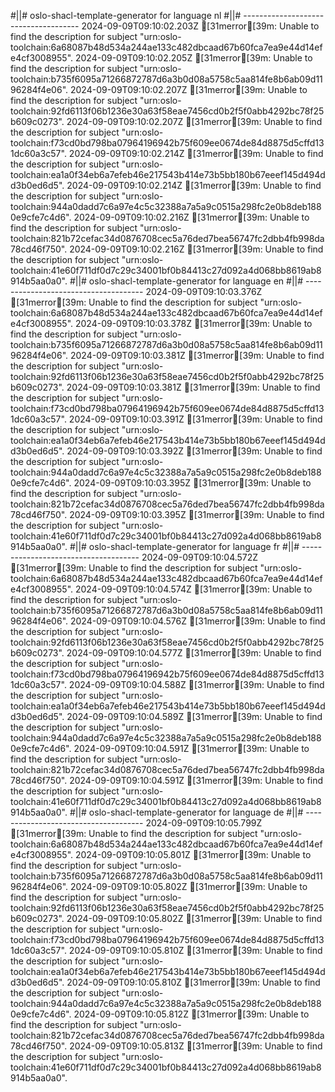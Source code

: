 #||# oslo-shacl-template-generator for language nl
#||# -------------------------------------
2024-09-09T09:10:02.203Z [31merror[39m: Unable to find the description for subject "urn:oslo-toolchain:6a68087b48d534a244ae133c482dbcaad67b60fca7ea9e44d14efe4cf3008955".
2024-09-09T09:10:02.205Z [31merror[39m: Unable to find the description for subject "urn:oslo-toolchain:b735f6095a71266872787d6a3b0d08a5758c5aa814fe8b6ab09d1196284f4e06".
2024-09-09T09:10:02.207Z [31merror[39m: Unable to find the description for subject "urn:oslo-toolchain:92fd6113f06b1236e30a63f58eae7456cd0b2f5f0abb4292bc78f25b609c0273".
2024-09-09T09:10:02.207Z [31merror[39m: Unable to find the description for subject "urn:oslo-toolchain:f73cd0bd798ba07964196942b75f609ee0674de84d8875d5cffd131dc60a3c57".
2024-09-09T09:10:02.214Z [31merror[39m: Unable to find the description for subject "urn:oslo-toolchain:ea1a0f34eb6a7efeb46e217543b414e73b5bb180b67eeef145d494dd3b0ed6d5".
2024-09-09T09:10:02.214Z [31merror[39m: Unable to find the description for subject "urn:oslo-toolchain:944a0dadd7c6a97e4c5c32388a7a5a9c0515a298fc2e0b8deb1880e9cfe7c4d6".
2024-09-09T09:10:02.216Z [31merror[39m: Unable to find the description for subject "urn:oslo-toolchain:821b72cefac34d0876708cec5a76ded7bea56747fc2dbb4fb998da78cd46f750".
2024-09-09T09:10:02.216Z [31merror[39m: Unable to find the description for subject "urn:oslo-toolchain:41e60f711df0d7c29c34001bf0b84413c27d092a4d068bb8619ab8914b5aa0a0".
#||# oslo-shacl-template-generator for language en
#||# -------------------------------------
2024-09-09T09:10:03.376Z [31merror[39m: Unable to find the description for subject "urn:oslo-toolchain:6a68087b48d534a244ae133c482dbcaad67b60fca7ea9e44d14efe4cf3008955".
2024-09-09T09:10:03.378Z [31merror[39m: Unable to find the description for subject "urn:oslo-toolchain:b735f6095a71266872787d6a3b0d08a5758c5aa814fe8b6ab09d1196284f4e06".
2024-09-09T09:10:03.381Z [31merror[39m: Unable to find the description for subject "urn:oslo-toolchain:92fd6113f06b1236e30a63f58eae7456cd0b2f5f0abb4292bc78f25b609c0273".
2024-09-09T09:10:03.381Z [31merror[39m: Unable to find the description for subject "urn:oslo-toolchain:f73cd0bd798ba07964196942b75f609ee0674de84d8875d5cffd131dc60a3c57".
2024-09-09T09:10:03.391Z [31merror[39m: Unable to find the description for subject "urn:oslo-toolchain:ea1a0f34eb6a7efeb46e217543b414e73b5bb180b67eeef145d494dd3b0ed6d5".
2024-09-09T09:10:03.392Z [31merror[39m: Unable to find the description for subject "urn:oslo-toolchain:944a0dadd7c6a97e4c5c32388a7a5a9c0515a298fc2e0b8deb1880e9cfe7c4d6".
2024-09-09T09:10:03.395Z [31merror[39m: Unable to find the description for subject "urn:oslo-toolchain:821b72cefac34d0876708cec5a76ded7bea56747fc2dbb4fb998da78cd46f750".
2024-09-09T09:10:03.395Z [31merror[39m: Unable to find the description for subject "urn:oslo-toolchain:41e60f711df0d7c29c34001bf0b84413c27d092a4d068bb8619ab8914b5aa0a0".
#||# oslo-shacl-template-generator for language fr
#||# -------------------------------------
2024-09-09T09:10:04.572Z [31merror[39m: Unable to find the description for subject "urn:oslo-toolchain:6a68087b48d534a244ae133c482dbcaad67b60fca7ea9e44d14efe4cf3008955".
2024-09-09T09:10:04.574Z [31merror[39m: Unable to find the description for subject "urn:oslo-toolchain:b735f6095a71266872787d6a3b0d08a5758c5aa814fe8b6ab09d1196284f4e06".
2024-09-09T09:10:04.576Z [31merror[39m: Unable to find the description for subject "urn:oslo-toolchain:92fd6113f06b1236e30a63f58eae7456cd0b2f5f0abb4292bc78f25b609c0273".
2024-09-09T09:10:04.577Z [31merror[39m: Unable to find the description for subject "urn:oslo-toolchain:f73cd0bd798ba07964196942b75f609ee0674de84d8875d5cffd131dc60a3c57".
2024-09-09T09:10:04.588Z [31merror[39m: Unable to find the description for subject "urn:oslo-toolchain:ea1a0f34eb6a7efeb46e217543b414e73b5bb180b67eeef145d494dd3b0ed6d5".
2024-09-09T09:10:04.589Z [31merror[39m: Unable to find the description for subject "urn:oslo-toolchain:944a0dadd7c6a97e4c5c32388a7a5a9c0515a298fc2e0b8deb1880e9cfe7c4d6".
2024-09-09T09:10:04.591Z [31merror[39m: Unable to find the description for subject "urn:oslo-toolchain:821b72cefac34d0876708cec5a76ded7bea56747fc2dbb4fb998da78cd46f750".
2024-09-09T09:10:04.591Z [31merror[39m: Unable to find the description for subject "urn:oslo-toolchain:41e60f711df0d7c29c34001bf0b84413c27d092a4d068bb8619ab8914b5aa0a0".
#||# oslo-shacl-template-generator for language de
#||# -------------------------------------
2024-09-09T09:10:05.799Z [31merror[39m: Unable to find the description for subject "urn:oslo-toolchain:6a68087b48d534a244ae133c482dbcaad67b60fca7ea9e44d14efe4cf3008955".
2024-09-09T09:10:05.801Z [31merror[39m: Unable to find the description for subject "urn:oslo-toolchain:b735f6095a71266872787d6a3b0d08a5758c5aa814fe8b6ab09d1196284f4e06".
2024-09-09T09:10:05.802Z [31merror[39m: Unable to find the description for subject "urn:oslo-toolchain:92fd6113f06b1236e30a63f58eae7456cd0b2f5f0abb4292bc78f25b609c0273".
2024-09-09T09:10:05.802Z [31merror[39m: Unable to find the description for subject "urn:oslo-toolchain:f73cd0bd798ba07964196942b75f609ee0674de84d8875d5cffd131dc60a3c57".
2024-09-09T09:10:05.810Z [31merror[39m: Unable to find the description for subject "urn:oslo-toolchain:ea1a0f34eb6a7efeb46e217543b414e73b5bb180b67eeef145d494dd3b0ed6d5".
2024-09-09T09:10:05.810Z [31merror[39m: Unable to find the description for subject "urn:oslo-toolchain:944a0dadd7c6a97e4c5c32388a7a5a9c0515a298fc2e0b8deb1880e9cfe7c4d6".
2024-09-09T09:10:05.812Z [31merror[39m: Unable to find the description for subject "urn:oslo-toolchain:821b72cefac34d0876708cec5a76ded7bea56747fc2dbb4fb998da78cd46f750".
2024-09-09T09:10:05.813Z [31merror[39m: Unable to find the description for subject "urn:oslo-toolchain:41e60f711df0d7c29c34001bf0b84413c27d092a4d068bb8619ab8914b5aa0a0".
